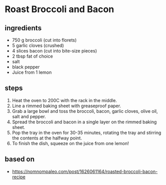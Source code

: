 # Roast Broccoli and Bacon

## ingredients

- 750 g broccoli (cut into florets)
- 5 garlic cloves (crushed)
- 4 slices bacon (cut into bite-size pieces)
- 2 tbsp fat of choice
- salt
- black pepper
- Juice from 1 lemon

## steps

1. Heat the oven to 200C with the rack in the middle.
2. Line a rimmed baking sheet with greaseproof paper.
3. Grab a large bowl and toss the broccoli, bacon, garlic cloves, olive oil, salt and pepper.
4. Spread the broccoli and bacon in a single layer on the rimmed baking sheet.
5. Pop the tray in the oven for 30-35 minutes, rotating the tray and stirring the contents at the halfway point.
6. To finish the dish, squeeze on the juice from one lemon!

## based on

- https://nomnompaleo.com/post/1626061164/roasted-broccoli-bacon-recipe
